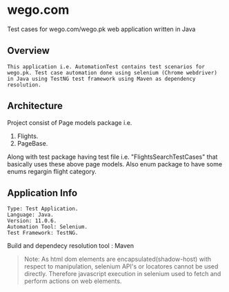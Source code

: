 # wego.com
Test cases for wego.com/wego.pk web application written in Java
## Overview
    This application i.e. AutomationTest contains test scenarios for wego.pk. Test case automation done using selenium (Chrome webdriver) in Java using TestNG test framework using Maven as dependency resolution.

## Architecture
Project consist of Page models package i.e. </br>
1. Flights.
2. PageBase.

Along with test package having test file i.e. "FlightsSearchTestCases" that basically uses these above page models. Also enum package to have some enums regargin flight category.

## Application Info
	Type: Test Application.
	Language: Java.
	Version: 11.0.6.
	Automation Tool: Selenium.
	Test Framework: TestNG.
  Build and dependecy resolution tool : Maven

> Note: As html dom elements are encapsulated(shadow-host) with respect to manipulation, selenium API's or locatores cannot be used directly. Therefore javascript execution in selenium used to fetch and perform actions on web elements.
